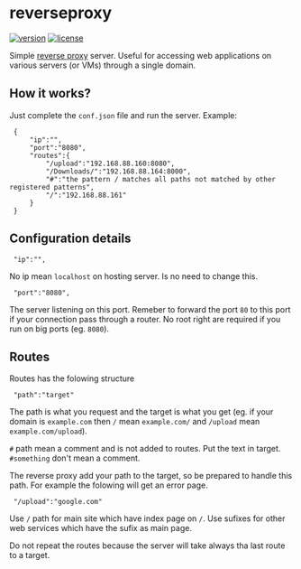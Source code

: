 reverseproxy
====
[![version](https://img.shields.io/badge/version-1.0.1-blue.svg)](https://github.com/geosoft1/reverseproxy/archive/master.zip)
[![license](https://img.shields.io/badge/license-gpl-blue.svg)](https://github.com/geosoft1/reverseproxy/blob/master/LICENSE)

Simple [reverse proxy](https://en.wikipedia.org/wiki/Reverse_proxy) server. Useful for accessing web applications on various servers (or VMs) through a single domain.

## How it works?

Just complete the `conf.json` file and run the server. Example:

     {
         "ip":"",
         "port":"8080",
         "routes":{
		     "/upload":"192.168.88.160:8080",
     	     "/Downloads/":"192.168.88.164:8000",
     	     "#":"the pattern / matches all paths not matched by other registered patterns",
     	     "/":"192.168.88.161"
         }
     }

## Configuration details

     "ip":"",

No ip mean `localhost` on hosting server. Is no need to change this.

     "port":"8080",

The server listening on this port. Remeber to forward the port `80` to this port if your connection pass through a router. No root right are required if you run on big ports (eg. `8080`).

## Routes

Routes has the folowing structure

     "path":"target"

The path is what you request and the target is what you get (eg. if your domain is `example.com` then `/` mean `example.com/` and `/upload` mean `example.com/upload`).

`#` path mean a comment and is not added to routes. Put the text in target. `#something` don't mean a comment.

The reverse proxy add your path to the target, so be prepared to handle this path. For example the folowing will get an error page.

     "/upload":"google.com"

Use `/` path for main site which have index page on `/`. Use sufixes for other web services which have the sufix as main page.

Do not repeat the routes because the server will take always tha last route to a target.
